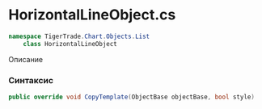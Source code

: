 
# HorizontalLineObject.cs
```csharp
namespace TigerTrade.Chart.Objects.List  
    class HorizontalLineObject
```

Описание

### Синтаксис
```csharp
public override void CopyTemplate(ObjectBase objectBase, bool style)
```
